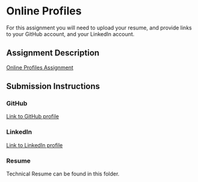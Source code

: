 # Online Profiles
For this assignment you will need to upload your resume, and provide links to your GitHub account, and your LinkedIn account.

## Assignment Description
[Online Profiles Assignment](https://education.launchcode.org/liftoff/assignments/online-profiles/)

## Submission Instructions
 
### GitHub
[Link to GitHub profile](https://github.com/dsanabria1023)
 
### LinkedIn
[Link to LinkedIn profile](https://www.linkedin.com/in/dereksanabria/)

### Resume
Technical Resume can be found in this folder.
